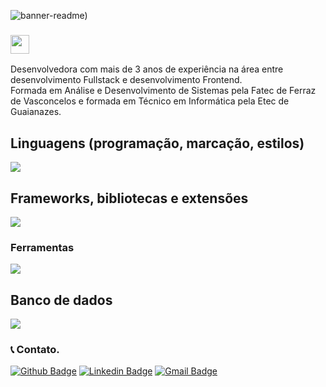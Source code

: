 ![banner-readme)](https://github.com/bruna-nunes/bruna-nunes/assets/61390706/ebcb73fc-936a-43f5-9d64-477d3b60bdcc)

### <img src="https://user-images.githubusercontent.com/61390706/97645803-ac81c100-1a2c-11eb-8cff-27826cc91590.gif" width="30">

Desenvolvedora com mais de 3 anos de experiência na área entre desenvolvimento Fullstack e desenvolvimento Frontend.<br>
Formada em Análise e Desenvolvimento de Sistemas pela Fatec de Ferraz de Vasconcelos e formada em Técnico em Informática pela Etec de Guaianazes.

## Linguagens (programação, marcação, estilos)
  <a href="https://skillicons.dev">
    <img src="https://skillicons.dev/icons?i=html,css,javascript,php" />
  </a>

## Frameworks, bibliotecas e extensões
  <a href="https://skillicons.dev">
    <img src="https://skillicons.dev/icons?i=vue,sass,tailwind,jquery,bootstrap,vite,storybook" />
  </a>
  
### Ferramentas
  <a href="https://skillicons.dev">
    <img src="https://skillicons.dev/icons?i=git,github,githubactions,nodejs,vscode,figma,docker,wordpress,postman,jenkins" />
  </a>

## Banco de dados
  <a href="https://skillicons.dev">
    <img src="https://skillicons.dev/icons?i=mysql" />
  </a>

### :telephone_receiver: Contato. 
[![Github Badge](https://img.shields.io/badge/-Github-000?style=flat-square&logo=Github&logoColor=white&link=https://github.com/bruna-nunes)](https://github.com/bruna-nunes)
[![Linkedin Badge](https://img.shields.io/badge/-LinkedIn-blue?style=flat-square&logo=Linkedin&logoColor=white&link=https://www.linkedin.com/in/bruna-nunes-b33b5a176/)](https://www.linkedin.com/in/bruna-gnunes/)
[![Gmail Badge](https://img.shields.io/badge/-Gmail-c14438?style=flat-square&logo=Gmail&logoColor=white&link=mailto:brunanunes997@gmail.com)](mailto:brunanunes997@gmail.com)

